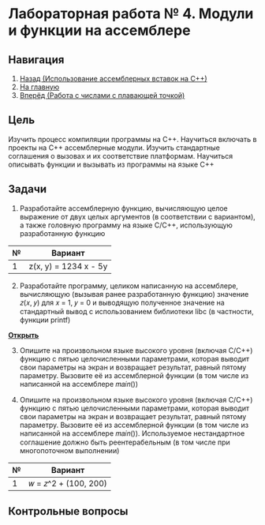 # Лабораторная работа № 4. Модули и функции на ассемблере

## Навигация

1. [Назад (Использование ассемблерных вставок на С++)](https://github.com/konsilerinos/ACS-labs/blob/main/Lab_3/Lab_3.md)
2. [На главную](https://github.com/konsilerinos/ACS-labs)
3. [Вперёд (Работа с числами с плавающей точкой)](https://github.com/konsilerinos/ACS-labs/blob/main/Lab_5/Lab_5.md)

## Цель

Изучить процесс компиляции программы на С++. Научиться включать в проекты на С++ ассемблерные модули. Изучить стандартные соглашения о вызовах и их соответствие платформам. Научиться описывать функции и вызывать из программы на языке С++

## Задачи

1. Разработайте ассемблерную функцию, вычисляющую целое выражение от двух целых аргументов (в соответствии с вариантом), а также головную программу на языке C/C++, использующую разработанную функцию

| № | Вариант |
| - | - |
| 1 | z(x, y) = 1234 x - 5y |

2. Разработайте программу, целиком написанную на ассемблере, вычисляющую (вызывая ранее разработанную функцию) значение 𝑧(𝑥, 𝑦) для 𝑥 = 1, 𝑦 = 0 и выводящую полученное значение на стандартный вывод с использованием библиотеки libc (в частности, функции printf)

[**Открыть**](https://github.com/konsilerinos/ACS-labs/blob/main/Lab_4/Sources/Task-2.s)

3. Опишите на произвольном языке высокого уровня (включая C/C++) функцию с пятью целочисленными параметрами, которая выводит свои параметры на экран и возвращает результат, равный пятому параметру. Вызовите её из ассемблерной функции (в том числе из написанной на ассемблере 𝑚𝑎𝑖𝑛())

4. Опишите на произвольном языке высокого уровня (включая C/C++) функцию с пятью целочисленными параметрами, которая выводит свои параметры на экран и возвращает результат, равный пятому параметру. Вызовите её из ассемблерной функции (в том числе из написанной на ассемблере 𝑚𝑎𝑖𝑛()). Используемое нестандартное соглашение должно быть реентерабельным (в том числе при многопоточном выполнении)

| № | Вариант |
| - | - |
| 1 | 𝑤 = 𝑧^2 + (100, 200) |

## Контрольные вопросы

